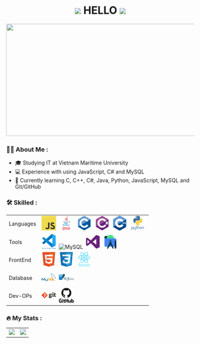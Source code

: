 <h1 align="center">
  <img src="https://media.giphy.com/media/hvRJCLFzcasrR4ia7z/giphy.gif" width="30px"/>
  HELLO
  <img src="https://media.giphy.com/media/hvRJCLFzcasrR4ia7z/giphy.gif" width="30px"/>
  
</h1>
<div align="center">
  <img src="https://media.giphy.com/media/WtTnAfZn6aVJfBzlN3/giphy.gif" width="600" height="300"/>
</div>

### :man_technologist: About Me :
- :mortar_board: Studying IT at Vietnam Maritime University
- :computer: Experience with using  JavaScript, C# and MySQL
- :book: Currently learning C, C++, C#, Java, Python, JavaScript, MySQL and Git/GitHub 
### :hammer_and_wrench: Skilled :
<table align ="center">
  <tr>
    <td>Languages</td>
    <td>
      <img src="https://github.com/devicons/devicon/blob/master/icons/javascript/javascript-original.svg" title="JavaScript" alt="JavaScript" width="40"                     height="40"/>&nbsp;
     <img src="https://github.com/devicons/devicon/blob/master/icons/java/java-original-wordmark.svg" title="Java" alt="Java" width="40" height="40"/>&nbsp;
     <img src="https://github.com/devicons/devicon/blob/master/icons/c/c-original.svg" title="C" alt="C" width="40" height="40"/>&nbsp;
     <img src="https://github.com/devicons/devicon/blob/master/icons/csharp/csharp-original.svg" title="C#" alt="C#" width="40" height="40"/>&nbsp;
     <img src="https://github.com/devicons/devicon/blob/master/icons/cplusplus/cplusplus-original.svg" title="C++" alt="C++" width="40" height="40"/>&nbsp;
     <img src="https://github.com/devicons/devicon/blob/master/icons/python/python-original-wordmark.svg" title="Python" alt="Python" width="40" height="40"/>&nbsp;
    </td>
  </tr>
  <tr>
    <td>Tools</td>
    <td>
      <img src="https://github.com/devicons/devicon/blob/master/icons/vscode/vscode-original-wordmark.svg" title="VSCode" alt="VSCode" width="40" height="40"/>&nbsp;
      <img src="https://e7.pngegg.com/pngimages/515/909/png-clipart-microsoft-sql-server-computer-servers-database-microsoft-microsoft-sql-server-server-computer.png"        title="MySQL" alt="MySQL" width="45" height="40"/>&nbsp;
      <img src="https://github.com/devicons/devicon/blob/master/icons/visualstudio/visualstudio-plain.svg" title="VS" alt="VS" width="38" height="38"/>&nbsp;
      <img src="https://github.com/devicons/devicon/blob/master/icons/androidstudio/androidstudio-original.svg" title="AndroidStudio" alt="AndroidStudio" width="40"         height="40"/>&nbsp;
    </td>
  </tr>
  <tr>
    <td>FrontEnd</td>
    <td>
      <img src="https://github.com/devicons/devicon/blob/master/icons/html5/html5-original.svg" title="HTML" alt="HTML" width="40" height="40"/>&nbsp;
      <img src="https://github.com/devicons/devicon/blob/master/icons/css3/css3-original.svg" title="CSS" alt="CSS" width="40" height="40"/>&nbsp;
      <img src="https://github.com/devicons/devicon/blob/master/icons/react/react-original-wordmark.svg" title="React" alt="React" width="40" height="40"/>&nbsp;
    </td>
  </tr>
  <tr>
    <td>Database</td>
    <td>
      <img src="https://github.com/devicons/devicon/blob/master/icons/mysql/mysql-original-wordmark.svg" title="MySQL" alt="MySQL" width="40" height="40"/>&nbsp;
      <img src="https://github.com/devicons/devicon/blob/master/icons/sqlite/sqlite-original-wordmark.svg" title="SQLLite" alt="SQLLite" width="40" height="40"/>&nbsp;
    </td>
  </tr>
  <tr>
    <td>Dev-OPs</td>
    <td>
      <img src="https://github.com/devicons/devicon/blob/master/icons/git/git-original-wordmark.svg" title="GIT" alt="GIT" width="40" height="40"/>&nbsp;
      <img src="https://github.com/devicons/devicon/blob/master/icons/github/github-original-wordmark.svg" title="Github" alt="Github" width="40" height="40"/>&nbsp;
    </td>
  </tr>
</table>

### :fire: My Stats :

<table align ="center">
  <tr>
    <td><img src="http://github-readme-streak-stats.herokuapp.com?user=phphuc0608&theme=dark&background=000000" /></td>
    <td><img src="https://github-readme-stats.vercel.app/api/top-langs/?username=phphuc0608&layout=compact&theme=vision-friendly-dark" /></td>
  </tr> 
</table>

